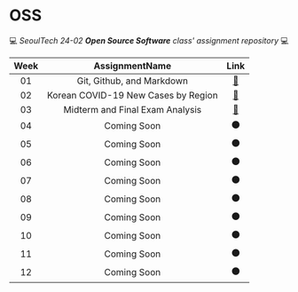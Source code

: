 # OSS
💻 *SeoulTech 24-02 **Open Source Software** class' assignment repository* 💻

Week|AssignmentName|Link
:---:|:---:|:---:
01|Git, Github, and Markdown|[🚀](https://github.com/YohanIm00/OSS/blob/main/README.md)
02|Korean COVID-19 New Cases by Region|[🚀](https://github.com/YohanIm00/OSS/blob/main/w2/covid19_statistics.md)
03|Midterm and Final Exam Analysis|[🚀](https://github.com/YohanIm00/OSS/blob/main/w3/class_score_analysis.md)
04|Coming Soon|⚫
05|Coming Soon|⚫
06|Coming Soon|⚫
07|Coming Soon|⚫
08|Coming Soon|⚫
09|Coming Soon|⚫
10|Coming Soon|⚫
11|Coming Soon|⚫
12|Coming Soon|⚫
